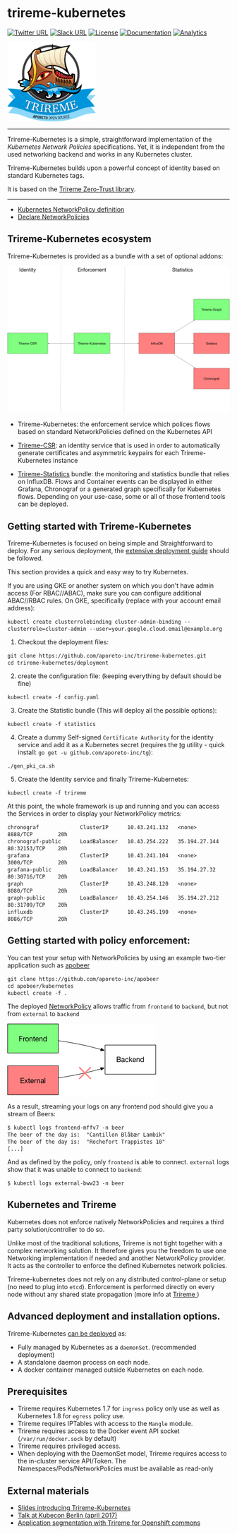 # trireme-kubernetes


[![Twitter URL](https://img.shields.io/badge/twitter-follow-blue.svg)](https://twitter.com/aporeto_trireme) [![Slack URL](https://img.shields.io/badge/slack-join-green.svg)](https://triremehq.slack.com/messages/general/) [![License](https://img.shields.io/badge/license-Apache--2.0-blue.svg)](https://www.apache.org/licenses/LICENSE-2.0) [![Documentation](https://img.shields.io/badge/docs-godoc-blue.svg)](https://godoc.org/github.com/aporeto-inc/trireme)
[![Analytics](https://ga-beacon.appspot.com/UA-90327502-1/welcome-page)](https://github.com/igrigorik/ga-beacon)

<img src="docs/trireme.png" width="200">

----

Trireme-Kubernetes is a simple, straightforward implementation of the _Kubernetes Network Policies_ specifications. Yet, it is independent from the used networking backend and works in any Kubernetes cluster.

Trireme-Kubernetes builds upon a powerful concept of identity based on standard Kubernetes tags.

It is based on the [Trireme Zero-Trust library](https://github.com/aporeto-inc/trireme-lib).

----

* [Kubernetes NetworkPolicy definition](https://kubernetes.io/docs/concepts/services-networking/network-policies/)
* [Declare NetworkPolicies](https://kubernetes.io/docs/tasks/administer-cluster/declare-network-policy/)

## Trireme-Kubernetes ecosystem

Trireme-Kubernetes is provided as a bundle with a set of optional addons:

![Kubernetes-Trireme ecosystem](docs/architecture.png)

* Trireme-Kubernetes: the enforcement service which polices flows based on standard NetworkPolicies defined on the Kubernetes API

* [Trireme-CSR](https://github.com/aporeto-inc/trireme-csr): an identity service that is used in order to automatically generate certificates and asymmetric keypairs for each Trireme-Kubernetes instance

* [Trireme-Statistics](https://github.com/aporeto-inc/trireme-statistics) bundle: the monitoring and statistics bundle that relies on InfluxDB. Flows and Container events can be displayed in either Grafana, Chronograf or a generated graph specifically for Kubernetes flows. Depending on your use-case, some or all of those frontend tools can be deployed.

## Getting started with Trireme-Kubernetes

Trireme-Kubernetes is focused on being simple and Straightforward to deploy.
For any serious deployment, the [extensive deployment guide](deployment/README.md) should be followed.

This section provides a quick and easy way to try Kubernetes.

If you are using GKE or another system on which you don't have admin access (For RBAC//ABAC), make sure you can configure additional ABAC//RBAC rules.
On GKE, specifically (replace with your account email address):

```
kubectl create clusterrolebinding cluster-admin-binding --clusterrole=cluster-admin --user=your.google.cloud.email@example.org
```

1) Checkout the deployment files:
```
git clone https://github.com/aporeto-inc/trireme-kubernetes.git
cd trireme-kubernetes/deployment
```

2) create the configuration file: (keeping everything by default should be fine)
```
kubectl create -f config.yaml
```

3) Create the Statistic bundle (This will deploy all the possible options):
```
kubectl create -f statistics
```

4) Create a dummy Self-signed `Certificate Authority` for the identity service and add it as a Kubernetes secret (requires the [tg](https://github.com/aporeto-inc/tg) utility - quick install: `go get -u github.com/aporeto-inc/tg`):
```
./gen_pki_ca.sh
```

5) Create the Identity service and finally Trireme-Kubernetes:
```
kubectl create -f trireme
```

At this point, the whole framework is up and running and you can access the Services in order to display your NetworkPolicy metrics:

```
chronograf             ClusterIP      10.43.241.132   <none>          8888/TCP        20h
chronograf-public      LoadBalancer   10.43.254.222   35.194.27.144   80:32153/TCP    20h
grafana                ClusterIP      10.43.241.104   <none>          3000/TCP        20h
grafana-public         LoadBalancer   10.43.241.153   35.194.27.32    80:30716/TCP    20h
graph                  ClusterIP      10.43.248.120   <none>          8080/TCP        20h
graph-public           LoadBalancer   10.43.254.146   35.194.27.212   80:31709/TCP    20h
influxdb               ClusterIP      10.43.245.190   <none>          8086/TCP        20h
```

## Getting started with policy enforcement:

You can test your setup with NetworkPolicies by using an example two-tier application such as [apobeer](https://github.com/aporeto-inc/apobeer)
```
git clone https://github.com/aporeto-inc/apobeer
cd apobeer/kubernetes
kubectl create -f .
```

The deployed [NetworkPolicy](https://github.com/aporeto-inc/apobeer/blob/master/kubernetes/policy.yaml) allows traffic from `frontend` to `backend`, but not from `external` to `backend`


![Kubernetes cluster with Trireme](docs/apobeer.png)

As a result, streaming your logs on any frontend pod should give you a stream of Beers:

```
$ kubectl logs frontend-mffv7 -n beer
The beer of the day is:  "Cantillon Blåbær Lambik"
The beer of the day is:  "Rochefort Trappistes 10"
[...]
```

And as defined by the policy, only `frontend` is able to connect. `external` logs show that it was unable to connect to `backend`:

```
$ kubectl logs external-bww23 -n beer
```

## Kubernetes and Trireme

Kubernetes does not enforce natively NetworkPolicies and requires a third party solution/controller to do so.

Unlike most of the traditional solutions, Trireme is not tight together with a complex networking solution. It therefore gives you the freedom to use one Networking implementation if needed and another NetworkPolicy provider. It acts as the controller to enforce the defined Kubernetes network policies.

Trireme-kubernetes does not rely on any distributed control-plane or setup (no need to plug into `etcd`). Enforcement is performed directly on every node without any shared state propagation (more info at  [Trireme ](https://github.com/aporeto-inc/trireme-lib))


## Advanced deployment and installation options.

Trireme-Kubernetes [can be deployed](https://github.com/aporeto-inc/trireme-kubernetes/tree/master/deployment) as:

* Fully managed by Kubernetes as a `daemonSet`. (recommended deployment)
* A standalone daemon process on each node.
* A docker container managed outside Kubernetes on each node.

## Prerequisites

* Trireme requires Kubernetes 1.7 for `ingress` policy only use as well as Kubernetes 1.8 for `egress` policy use.
* Trireme requires IPTables with access to the `Mangle` module.
* Trireme requires access to the Docker event API socket (`/var/run/docker.sock` by default)
* Trireme requires privileged access.
* When deploying with the DaemonSet model, Trireme requires access to the in-cluster service API/Token. The Namespaces/Pods/NetworkPolicies must be available as read-only

## External materials

* [Slides introducing Trireme-Kubernetes](https://github.com/bvandewalle/kubecon-zerotrust/blob/master/KubeCon%20-%20ZeroTrust.pdf)
* [Talk at Kubecon Berlin (april 2017)](https://www.youtube.com/watch?v=wm7rj2zhXM0&list=PL83F1zbzRHa8gDtbI5zoPpol9bTEIw3Xh)
* [Application segmentation with Trireme for Openshift commons](https://www.youtube.com/watch?v=EjAib6MrW60)

